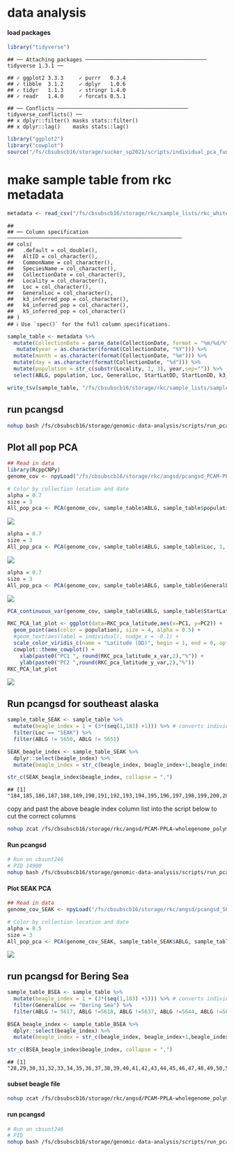 data analysis
================

#### load packages

``` r
library("tidyverse")
```

    ## ── Attaching packages ─────────────────────────────────────── tidyverse 1.3.1 ──

    ## ✓ ggplot2 3.3.3     ✓ purrr   0.3.4
    ## ✓ tibble  3.1.2     ✓ dplyr   1.0.6
    ## ✓ tidyr   1.1.3     ✓ stringr 1.4.0
    ## ✓ readr   1.4.0     ✓ forcats 0.5.1

    ## ── Conflicts ────────────────────────────────────────── tidyverse_conflicts() ──
    ## x dplyr::filter() masks stats::filter()
    ## x dplyr::lag()    masks stats::lag()

``` r
library("ggplot2")
library("cowplot")
source("/fs/cbsubscb16/storage/sucker_sp2021/scripts/individual_pca_functions_csj.R")
```

# make sample table from rkc metadata

``` r
metadata <- read_csv("/fs/cbsubscb16/storage/rkc/sample_lists/rkc_whitelist_1x_metadata.csv")
```

    ## 
    ## ── Column specification ────────────────────────────────────────────────────────
    ## cols(
    ##   .default = col_double(),
    ##   AltID = col_character(),
    ##   CommonName = col_character(),
    ##   SpeciesName = col_character(),
    ##   CollectionDate = col_character(),
    ##   Locality = col_character(),
    ##   Loc = col_character(),
    ##   GeneralLoc = col_character(),
    ##   k3_inferred_pop = col_character(),
    ##   k4_inferred_pop = col_character(),
    ##   k5_inferred_pop = col_character()
    ## )
    ## ℹ Use `spec()` for the full column specifications.

``` r
sample_table <- metadata %>% 
  mutate(CollectionDate = parse_date(CollectionDate, format = "%m/%d/%Y")) %>% 
   mutate(year = as.character(format(CollectionDate, "%Y"))) %>% 
  mutate(month = as.character(format(CollectionDate, "%m"))) %>% 
  mutate(day = as.character(format(CollectionDate, "%d"))) %>%
  mutate(population = str_c(substr(Locality, 1, 3), year,sep="")) %>% 
  select(ABLG, population, Loc, GeneralLoc, StartLatDD, StartLonDD, k3_inferred_pop, k4_inferred_pop, k5_inferred_pop)

write_tsv(sample_table, "/fs/cbsubscb16/storage/rkc/sample_lists/sample_table.tsv")
```

## run pcangsd

``` bash
nohup bash /fs/cbsubscb16/storage/genomic-data-analysis/scripts/run_pcangsd.sh /fs/cbsubscb16/storage/rkc/ /fs/cbsubscb16/storage/rkc/angsd/PCAM-PPLA-wholegenome_polymorphic.beagle.gz 0.05 pca 1 8 > /fs/cbsubscb16/storage/rkc/nohups/run_pcangsd_pca.nohup &
```

## Plot all pop PCA

``` r
## Read in data
library(RcppCNPy)
genome_cov <- npyLoad("/fs/cbsubscb16/storage/rkc/angsd/pcangsd_PCAM-PPLA-wholegenome_polymorphic.cov.npy")

# Color by collection location and date
alpha = 0.7
size = 3
All_pop_pca <- PCA(genome_cov, sample_table$ABLG, sample_table$population, 1, 2, show.ellipse = F, show.line = F, show.label = F, index_exclude=c(94, 95, 103, 106, 107, 109, 110, 118, 119, 120, 121))
```

![](data_analysis_files/figure-gfm/unnamed-chunk-3-1.png)<!-- -->

``` r
alpha = 0.7
size = 3
All_pop_pca <- PCA(genome_cov, sample_table$ABLG, sample_table$Loc, 1, 2, show.ellipse = F, show.line = F, show.label = F, index_exclude=c(94, 95, 103, 106, 107, 109, 110, 118, 119, 120, 121))
```

![](data_analysis_files/figure-gfm/pca%20by%20locality-1.png)<!-- -->

``` r
alpha = 0.7
size = 3
All_pop_pca <- PCA(genome_cov, sample_table$ABLG, sample_table$GeneralLoc, 1, 2, show.ellipse = F, show.line = F, show.label = F, index_exclude=c(94, 95, 103, 106, 107, 109, 110, 118, 119, 120, 121))
```

![](data_analysis_files/figure-gfm/pca%20by%20region-1.png)<!-- -->

``` r
PCA_continuous_var(genome_cov, sample_table$ABLG, sample_table$StartLatDD, 1, 2, "RKC_pca_latitude", show.ellipse = F, show.line = F, show.label = F)

RKC_PCA_lat_plot <- ggplot(data=RKC_pca_latitude,aes(x=PC1, y=PC2)) +
  geom_point(aes(color = population), size = 4, alpha = 0.5) +
  #geom_text(aes(label = individual), nudge_x = -0.1) +
  scale_color_viridis_c(name = "Latitude (DD)", begin = 1, end = 0, option = "plasma") +
  cowplot::theme_cowplot() +
    xlab(paste0("PC1 ", round(RKC_pca_latitude_x_var,2),"%")) +
    ylab(paste0("PC2 ",round(RKC_pca_latitude_y_var,2),"%"))
RKC_PCA_lat_plot
```

![](data_analysis_files/figure-gfm/PCA%20by%20latitude-1.png)<!-- -->

## Run pcangsd for southeast alaska

``` r
sample_table_SEAK <- sample_table %>% 
  mutate(beagle_index = 1 + (3*(seq(1,183) +1))) %>% # converts individual ids to their index column names in beagle
  filter(Loc == "SEAK") %>% 
  filter(ABLG != 5650, ABLG != 5651)

SEAK_beagle_index <- sample_table_SEAK %>% 
  dplyr::select(beagle_index) %>% 
  mutate(beagle_index = str_c(beagle_index, beagle_index+1,beagle_index+2, sep = ",")) # add subsequent 2 beagle column indices to make three total

str_c(SEAK_beagle_index$beagle_index, collapse = ",")
```

    ## [1] "184,185,186,187,188,189,190,191,192,193,194,195,196,197,198,199,200,201,202,203,204,205,206,207,208,209,210,211,212,213,214,215,216,247,248,249,250,251,252,253,254,255,256,257,258,259,260,261,295,296,297,298,299,300,301,302,303,304,305,306,307,308,309,328,329,330,337,338,339,340,341,342,343,344,345,346,347,348,349,350,351,409,410,411,412,413,414,415,416,417,418,419,420,421,422,423,424,425,426"

copy and past the above beagle index column list into the script below
to cut the correct columns

``` bash
nohup zcat /fs/cbsubscb16/storage/rkc/angsd/PCAM-PPLA-wholegenome_polymorphic.beagle.gz | cut -f 184,185,186,187,188,189,190,191,192,193,194,195,196,197,198,199,200,201,202,203,204,205,206,207,208,209,210,211,212,213,214,215,216,247,248,249,250,251,252,253,254,255,256,257,258,259,260,261,295,296,297,298,299,300,301,302,303,304,305,306,307,308,309,328,329,330,331,332,333,334,335,336,337,338,339,340,341,342,343,344,345,346,347,348,349,350,351,409,410,411,412,413,414,415,416,417,418,419,420,421,422,423,424,425,426 --complement |  gzip > /fs/cbsubscb16/storage/rkc/angsd/SEAK_PCAM-PPLA-wholegenome_polymorphic.beagle.gz &
```

#### Run pcangsd

``` bash
# Run on cbsunt246
# PID 14980
nohup bash /fs/cbsubscb16/storage/genomic-data-analysis/scripts/run_pcangsd.sh /fs/cbsubscb16/storage/rkc/ /fs/cbsubscb16/storage/rkc/angsd/SEAK_PCAM-PPLA-wholegenome_polymorphic.beagle.gz 0.05 pca 1 8 > /fs/cbsubscb16/storage/rkc/nohups/run_pcangsd_pca_SEAK.nohup &
```

#### Plot SEAK PCA

``` r
## Read in data
genome_cov_SEAK <- npyLoad("/fs/cbsubscb16/storage/rkc/angsd/pcangsd_SEAK_PCAM-PPLA-wholegenome_polymorphic.cov.npy")

# Color by collection location and date
alpha = 0.5
size = 3
All_pop_pca <- PCA(genome_cov_SEAK, sample_table_SEAK$ABLG, sample_table_SEAK$population, 1, 2, show.ellipse = F, show.line = F, show.label = F, index_exclude=c(94, 95, 103, 106, 107, 109, 110, 118, 119, 120, 121))
```

![](data_analysis_files/figure-gfm/unnamed-chunk-5-1.png)<!-- -->

## run pcangsd for Bering Sea

``` r
sample_table_BSEA <- sample_table %>% 
  mutate(beagle_index = 1 + (3*(seq(1,183) +1))) %>% # converts individual ids to their index column names in beagle
  filter(GeneralLoc == "Bering Sea") %>% 
  filter(ABLG != 5617, ABLG !=5618, ABLG !=5637, ABLG !=5644, ABLG !=5648, ABLG !=5650, ABLG !=5651, ABLG !=5663, ABLG !=5667, ABLG !=5669, ABLG !=5670)

BSEA_beagle_index <- sample_table_BSEA %>% 
  dplyr::select(beagle_index) %>% 
  mutate(beagle_index = str_c(beagle_index, beagle_index+1,beagle_index+2, sep = ",")) # add subsequent 2 beagle column indices to make three total

str_c(BSEA_beagle_index$beagle_index, collapse = ",")
```

    ## [1] "28,29,30,31,32,33,34,35,36,37,38,39,40,41,42,43,44,45,46,47,48,49,50,51,52,53,54,55,56,57,91,92,93,94,95,96,97,98,99,100,101,102,103,104,105,106,107,108,109,110,111,112,113,114,115,116,117,118,119,120,121,122,123,124,125,126,127,128,129,130,131,132,133,134,135,136,137,138,139,140,141,142,143,144,145,146,147,148,149,150,151,152,153,154,155,156,157,158,159,160,161,162,163,164,165,166,167,168,169,170,171,172,173,174,352,353,354,355,356,357,370,371,372,373,374,375,376,377,378,379,380,381,382,383,384,385,386,387,388,389,390,391,392,393,394,395,396,397,398,399,400,401,402,403,404,405,406,407,408,508,509,510,511,512,513,514,515,516,517,518,519,520,521,522,523,524,525,526,527,528,529,530,531,532,533,534,535,536,537,538,539,540,541,542,543,544,545,546,547,548,549,550,551,552,553,554,555"

#### subset beagle file

``` bash
nohup zcat /fs/cbsubscb16/storage/rkc/angsd/PCAM-PPLA-wholegenome_polymorphic.beagle.gz | cut -f 28,29,30,31,32,33,34,35,36,37,38,39,40,41,42,43,44,45,46,47,48,49,50,51,52,53,54,55,56,57,91,92,93,94,95,96,97,98,99,100,101,102,103,104,105,106,107,108,109,110,111,112,113,114,115,116,117,118,119,120,121,122,123,124,125,126,127,128,129,130,131,132,133,134,135,136,137,138,139,140,141,142,143,144,145,146,147,148,149,150,151,152,153,154,155,156,157,158,159,160,161,162,163,164,165,166,167,168,169,170,171,172,173,174,352,353,354,355,356,357,370,371,372,373,374,375,376,377,378,379,380,381,382,383,384,385,386,387,388,389,390,391,392,393,394,395,396,397,398,399,400,401,402,403,404,405,406,407,408,508,509,510,511,512,513,514,515,516,517,518,519,520,521,522,523,524,525,526,527,528,529,530,531,532,533,534,535,536,537,538,539,540,541,542,543,544,545,546,547,548,549,550,551,552,553,554,555 --complement |  gzip > /fs/cbsubscb16/storage/rkc/angsd/BSEA_PCAM-PPLA-wholegenome_polymorphic.beagle.gz &
```

#### run pcangsd

``` bash
# Run on cbsunt246
# PID 
nohup bash /fs/cbsubscb16/storage/genomic-data-analysis/scripts/run_pcangsd.sh /fs/cbsubscb16/storage/rkc/ /fs/cbsubscb16/storage/rkc/angsd/BSEA_PCAM-PPLA-wholegenome_polymorphic.beagle.gz 0.05 pca 1 8 > /fs/cbsubscb16/storage/rkc/nohups/run_pcangsd_pca_BSEA.nohup &
```
